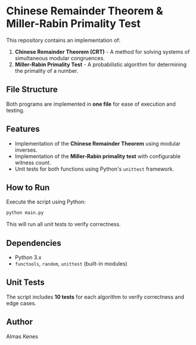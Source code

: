 # Chinese Remainder Theorem & Miller-Rabin Primality Test

This repository contains an implementation of:

1. **Chinese Remainder Theorem (CRT)** - A method for solving systems of simultaneous modular congruences.
2. **Miller-Rabin Primality Test** - A probabilistic algorithm for determining the primality of a number.

## File Structure

Both programs are implemented in **one file** for ease of execution and testing.

## Features

- Implementation of the **Chinese Remainder Theorem** using modular inverses.
- Implementation of the **Miller-Rabin primality test** with configurable witness count.
- Unit tests for both functions using Python's `unittest` framework.

## How to Run

Execute the script using Python:

```sh
python main.py
```

This will run all unit tests to verify correctness.

## Dependencies

- Python 3.x
- `functools`, `random`, `unittest` (built-in modules)

## Unit Tests

The script includes **10 tests** for each algorithm to verify correctness and edge cases.

## Author

Almas Kenes

